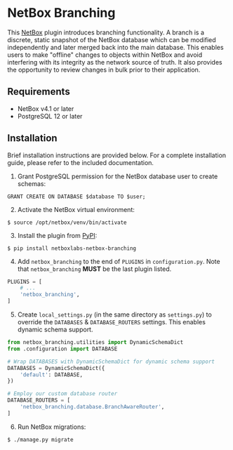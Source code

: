 # NetBox Branching

This [NetBox](http://netboxlabs.com/oss/netbox/) plugin introduces branching functionality. A branch is a discrete, static snapshot of the NetBox database which can be modified independently and later merged back into the main database. This enables users to make "offline" changes to objects within NetBox and avoid interfering with its integrity as the network source of truth. It also provides the opportunity to review changes in bulk prior to their application.

## Requirements

* NetBox v4.1 or later
* PostgreSQL 12 or later

## Installation

Brief installation instructions are provided below. For a complete installation guide, please refer to the included documentation.

1. Grant PostgreSQL permission for the NetBox database user to create schemas:

```postgresql
GRANT CREATE ON DATABASE $database TO $user;
```

2. Activate the NetBox virtual environment:

```
$ source /opt/netbox/venv/bin/activate
```

3. Install the plugin from [PyPI](https://pypi.org/project/netboxlabs-netbox-branching/):

```
$ pip install netboxlabs-netbox-branching
```

4. Add `netbox_branching` to the end of `PLUGINS` in `configuration.py`. Note that `netbox_branching` **MUST** be the last plugin listed.

```python
PLUGINS = [
    # ...
    'netbox_branching',
]
```

5. Create `local_settings.py` (in the same directory as `settings.py`) to override the `DATABASES` & `DATABASE_ROUTERS` settings. This enables dynamic schema support.

```python
from netbox_branching.utilities import DynamicSchemaDict
from .configuration import DATABASE

# Wrap DATABASES with DynamicSchemaDict for dynamic schema support
DATABASES = DynamicSchemaDict({
    'default': DATABASE,
})

# Employ our custom database router
DATABASE_ROUTERS = [
    'netbox_branching.database.BranchAwareRouter',
]
```

6. Run NetBox migrations:

```
$ ./manage.py migrate
```
